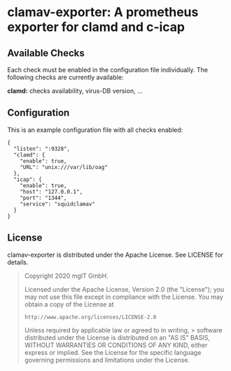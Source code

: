 clamav-exporter: A prometheus exporter for clamd and c-icap
============================================================


Available Checks
----------------

Each check must be enabled in the configuration file individually. The following
checks are currently available:

**clamd:** checks availability, virus-DB version, ...


Configuration
-------------

This is an example configuration file with all checks enabled:

    {
      "listen": ":9328",
      "clamd": {
        "enable": true,
        "URL": "unix:///var/lib/oag"
      },
      "icap": {
        "enable": true,
        "host": "127.0.0.1",
        "port": "1344",
        "service": "squidclamav"
      }
    }


License
-------

clamav-exporter is distributed under the Apache License.
See LICENSE for details.

> Copyright 2020 mgIT GmbH.
>
> Licensed under the Apache License, Version 2.0 (the "License");
> you may not use this file except in compliance with the License.
> You may obtain a copy of the License at
>
>     http://www.apache.org/licenses/LICENSE-2.0
>
> Unless required by applicable law or agreed to in writing, > software
> distributed under the License is distributed on an "AS IS" BASIS,
> WITHOUT WARRANTIES OR CONDITIONS OF ANY KIND, either express or implied.
> See the License for the specific language governing permissions and
> limitations under the License.
